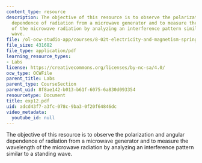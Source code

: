 ```yaml
---
content_type: resource
description: The objective of this resource is to observe the polarization and angular
  dependence of radiation from a microwave generator and to measure the wavelength
  of the microwave radiation by analyzing an interference pattern similar to a standing
  wave.
file: /ol-ocw-studio-app/courses/8-02t-electricity-and-magnetism-spring-2005/adcd43f7a3fc078c9ba30f20f64846dc_exp12.pdf
file_size: 431682
file_type: application/pdf
learning_resource_types:
- Labs
license: https://creativecommons.org/licenses/by-nc-sa/4.0/
ocw_type: OCWFile
parent_title: Labs
parent_type: CourseSection
parent_uid: 8f8ae142-b013-b61f-6075-6a830d093354
resourcetype: Document
title: exp12.pdf
uid: adcd43f7-a3fc-078c-9ba3-0f20f64846dc
video_metadata:
  youtube_id: null
---
```

The objective of this resource is to observe the polarization and angular dependence of radiation from a microwave generator and to measure the wavelength of the microwave radiation by analyzing an interference pattern similar to a standing wave.